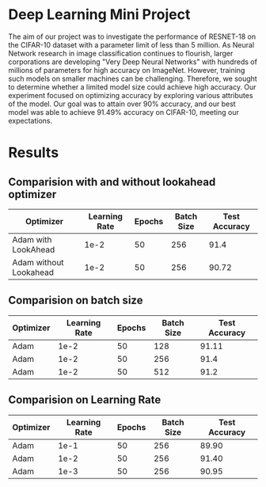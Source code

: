 # Deep Learning Mini Project

The aim of our project was to investigate the performance of RESNET-18 on the CIFAR-10 dataset with a parameter limit of less than 5 million.
As Neural Network research in image classification continues to flourish, larger corporations are developing "Very Deep Neural Networks" with hundreds of millions of parameters for high accuracy on ImageNet. However, training such models on smaller machines can be challenging. Therefore, we sought to determine whether a limited model size could achieve high accuracy. Our experiment focused on optimizing accuracy by exploring various attributes of the model. 
Our goal was to attain over 90% accuracy, and our best model was able to achieve 91.49% accuracy on CIFAR-10, meeting our expectations.

# Results

## Comparision with and without lookahead optimizer

| Optimizer | Learning Rate | Epochs | Batch Size | Test Accuracy|
| -------- | -------- | -------- | -------- | -------- |
| Adam with LookAhead | 1e-2 | 50  | 256 | 91.4|
| Adam without Lookahead| 1e-2 | 50 |256  | 90.72 |

## Comparision on batch size

| Optimizer | Learning Rate | Epochs | Batch Size | Test Accuracy|
| -------- | -------- | -------- | -------- | -------- |
| Adam  | 1e-2 | 50  | 128 | 91.11|
| Adam  | 1e-2 | 50  | 256 | 91.4|
| Adam  | 1e-2 | 50  | 512 | 91.2|

## Comparision on Learning Rate

| Optimizer | Learning Rate | Epochs | Batch Size | Test Accuracy|
| -------- | -------- | -------- | -------- | -------- |
| Adam  | 1e-1 | 50  | 256 | 89.90|
| Adam  | 1e-2 | 50  | 256 | 91.40|
| Adam  | 1e-3 | 50  | 256 | 90.95|

